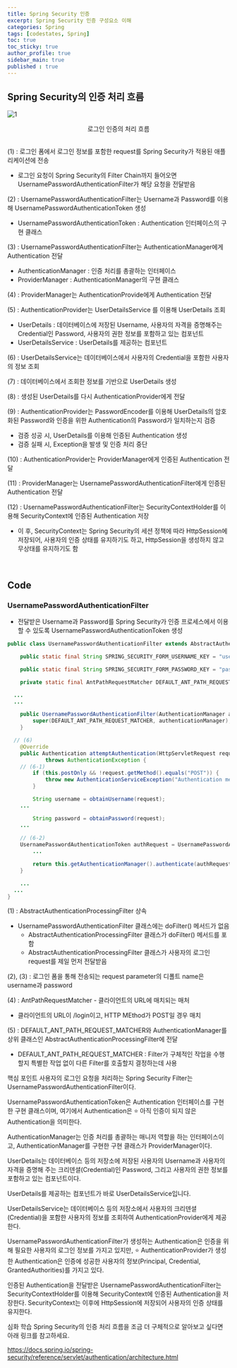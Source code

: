 ```yaml
---
title: Spring Security 인증
excerpt: Spring Security 인증 구성요소 이해
categories: Spring
tags: [codestates, Spring]
toc: true
toc_sticky: true
author_profile: true
sidebar_main: true
published : true
---
```

## Spring Security의 인증 처리 흐름
 
![1](https://user-images.githubusercontent.com/90169862/225837001-bb0200ff-8293-49b9-8c88-ba1c835803df.PNG)
<div style = "text-align : center">로그인 인증의 처리 흐름</div><br>

(1) : 로그인 폼에서 로그인 정보를 포함한 request를 Spring Security가 적용된 애플리케이션에 전송
  - 로그인 요청이 Spring Security의 Filter Chain까지 들어오면 UsernamePasswordAuthenticationFilter가 해당 요청을 전달받음  

(2) : UsernamePasswordAuthenticationFilter는 Username과 Password를 이용해 UsernamePasswordAuthenticationToken 생성
  - UsernamePasswordAuthenticationToken : Authentication 인터페이스의 구현 클래스

(3) : UsernamePasswordAuthenticationFilter는 AuthenticationManager에게 Authentication 전달
  - AuthenticationManager : 인증 처리를 총괄하는 인터페이스
  - ProviderManager : AuthenticationManager의 구현 클래스

(4) : ProviderManager는 AuthenticationProvide에게 Authentication 전달

(5) : AuthenticationProvider는 UserDetailsService 를 이용해 UserDetails 조회
  - UserDetails : 데이터베이스에 저장된 Username, 사용자의 자격을 증명해주는 Credential인 Password, 사용자의 권한 정보를 포함하고 있는 컴포넌트
  - UserDetailsService : UserDetails를 제공하는 컴포넌트

(6) : UserDetailsService는 데이터베이스에서 사용자의 Credential을 포함한 사용자의 정보 조회

(7) : 데이터베이스에서 조회한 정보를 기반으로 UserDetails 생성  

(8) : 생성된 UserDetails를 다시 AuthenticationProvider에게 전달

(9) : AuthenticationProvider는 PasswordEncoder를 이용해 UserDetails의 암호화된 Password와 인증을 위한 Authentication의 Password가 일치하는지 검증
  - 검증 성공 시, UserDetails를 이용해 인증된 Authentication 생성
  - 검증 실패 시,  Exception을 발생 및 인증 처리 중단

(10) : AuthenticationProvider는 ProviderManager에게 인증된 Authentication 전달

(11) : ProviderManager는 UsernamePasswordAuthenticationFilter에게 인증된 Authentication 전달

(12) : UsernamePasswordAuthenticationFilter는 SecurityContextHolder를 이용해 SecurityContext에 인증된 Authentication 저장
  -  이 후, SecurityContext는 Spring Security의 세션 정책에 따라 HttpSession에 저장되어, 사용자의 인증 상태를 유지하기도 하고, HttpSession을 생성하지 않고 무상태를 유지하기도 함
  <br>

## Code

### UsernamePasswordAuthenticationFilter
-  전달받은 Username과 Password를 Spring Security가 인증 프로세스에서 이용할 수 있도록 UsernamePasswordAuthenticationToken 생성

```java
public class UsernamePasswordAuthenticationFilter extends AbstractAuthenticationProcessingFilter { // (1)

	public static final String SPRING_SECURITY_FORM_USERNAME_KEY = "username"; // (2)

	public static final String SPRING_SECURITY_FORM_PASSWORD_KEY = "password"; // (3)

	private static final AntPathRequestMatcher DEFAULT_ANT_PATH_REQUEST_MATCHER = new AntPathRequestMatcher("/login","POST"); // (4)

  ...
  ...

	public UsernamePasswordAuthenticationFilter(AuthenticationManager authenticationManager) {
		super(DEFAULT_ANT_PATH_REQUEST_MATCHER, authenticationManager); // (5)
	}

  // (6)
	@Override
	public Authentication attemptAuthentication(HttpServletRequest request, HttpServletResponse response)
			throws AuthenticationException {
    // (6-1)
		if (this.postOnly && !request.getMethod().equals("POST")) {
			throw new AuthenticationServiceException("Authentication method not supported: " + request.getMethod());
		}

		String username = obtainUsername(request);
    ...

		String password = obtainPassword(request);
    ...
		
    // (6-2)
    UsernamePasswordAuthenticationToken authRequest = UsernamePasswordAuthenticationToken.unauthenticated(username, password);
		...

		return this.getAuthenticationManager().authenticate(authRequest); // (6-3)
	}

	...
  ...
}
```
(1) : AbstractAuthenticationProcessingFilter 상속
  - UsernamePasswordAuthenticationFilter 클래스에는 doFilter() 메서드가 없음
    - AbstractAuthenticationProcessingFilter 클래스가 doFilter() 메서드를 포함
    - AbstractAuthenticationProcessingFilter 클래스가 사용자의 로그인 request를 제일 먼저 전달받음

(2), (3) : 로그인 폼을 통해 전송되는 request parameter의 디폴트 name은 username과 password

(4) : AntPathRequestMatcher - 클라이언트의 URL에 매치되는 매처
  - 클라이언트의 URL이 /login이고, HTTP MEthod가 POST일 경우 매치

(5) : DEFAULT_ANT_PATH_REQUEST_MATCHER와 AuthenticationManager를 상위 클래스인 AbstractAuthenticationProcessingFilter에 전달
  - DEFAULT_ANT_PATH_REQUEST_MATCHER : Filter가 구체적인 작업을 수행할지 특별한 작업 없이 다른 Filter를 호출할지 결정하는데 사용



  핵심 포인트
사용자의 로그인 요청을 처리하는 Spring Security Filter는 UsernamePasswordAuthenticationFilter이다.

UsernamePasswordAuthenticationToken은 Authentication 인터페이스를 구현한 구현 클래스이며, 여기에서 Authentication은 ⭐ 아직 인증이 되지 않은 Authentication을 의미한다.

AuthenticationManager는 인증 처리를 총괄하는 매니저 역할을 하는 인터페이스이고, AuthenticationManager를 구현한 구현 클래스가 ProviderManager이다.

UserDetails는 데이터베이스 등의 저장소에 저장된 사용자의 Username과 사용자의 자격을 증명해 주는 크리덴셜(Credential)인 Password, 그리고 사용자의 권한 정보를 포함하고 있는 컴포넌트이다.

UserDetails를 제공하는 컴포넌트가 바로 UserDetailsService입니다.

UserDetailsService는 데이터베이스 등의 저장소에서 사용자의 크리덴셜(Credential)을 포함한 사용자의 정보를 조회하여 AuthenticationProvider에게 제공한다.

UsernamePasswordAuthenticationFilter가 생성하는 Authentication은 인증을 위해 필요한 사용자의 로그인 정보를 가지고 있지만, ⭐ AuthenticationProvider가 생성한 Authentication은 인증에 성공한 사용자의 정보(Principal, Credential, GrantedAuthorities)를 가지고 있다.

인증된 Authentication을 전달받은 UsernamePasswordAuthenticationFilter는 SecurityContextHolder를 이용해 SecurityContext에 인증된 Authentication을 저장한다. SecurityContext는 이후에 HttpSession에 저장되어 사용자의 인증 상태를 유지한다.



심화 학습
Spring Security의 인증 처리 흐름을 조금 더 구체적으로 알아보고 싶다면 아래 링크를 참고하세요.

https://docs.spring.io/spring-security/reference/servlet/authentication/architecture.html